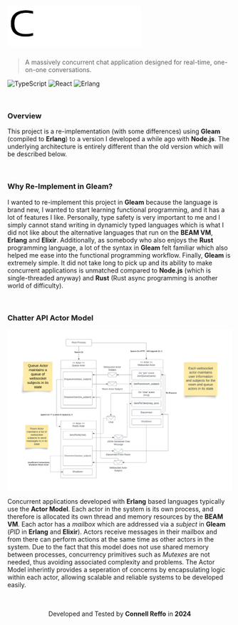 # <img style="width: 300px" src="web/public/logo.png">

> A massively concurrent chat application designed for real-time, one-on-one conversations.

![TypeScript](https://img.shields.io/badge/typescript-%23007ACC.svg?style=for-the-badge&logo=typescript&logoColor=white)
![React](https://img.shields.io/badge/react-%2320232a.svg?style=for-the-badge&logo=react&logoColor=%2361DAFB)
![Erlang](https://img.shields.io/badge/Erlang+Gleam-white.svg?style=for-the-badge&logo=erlang&logoColor=a90533)

<br />

### Overview
This project is a re-implementation (with some differences) using **Gleam** (compiled to **Erlang**) to a version I developed a while ago with **Node.js**. The underlying architecture is entirely different than the old version which will be described below.

<br />

### Why Re-Implement in Gleam?
I wanted to re-implement this project in **Gleam** because the language is brand new, I wanted to start learning functional programming, and it has a lot of features I like. Personally, type safety is very important to me and I simply cannot stand writing in dynamicly typed languages which is what I did not like about the alternative languages that run on the **BEAM VM**, **Erlang** and **Elixir**. Additionally, as somebody who also enjoys the **Rust** programming language, a lot of the syntax in **Gleam** felt familiar which also helped me ease into the functional programming workflow. Finally, **Gleam** is extremely simple. It did not take long to pick up and its ability to make concurrent applications is unmatched compared to **Node.js** (which is single-threaded anyway) and **Rust** (Rust async programming is another world of difficulty).

<br />

### Chatter API Actor Model

![Actor Model Diagram](public/diagram.png)

Concurrent applications developed with **Erlang** based languages typically use the **Actor Model**. Each actor in the system is its own process, and therefore is allocated its own thread and memory resources by the **BEAM VM**. Each actor has a *mailbox* which are addressed via a *subject* in **Gleam** (*PID* in **Erlang** and **Elixir**). Actors receive messages in their mailbox and from there can perform actions at the same time as other actors in the system. Due to the fact that this model does not use shared memory between processes, concurrency primitives such as *Mutexes* are not needed, thus avoiding associated complexity and problems. The Actor Model inherintly provides a seperation of concerns by encapsulating logic within each actor, allowing scalable and reliable systems to be developed easily.

<br />
<br />

<div align="center">
  Developed and Tested by <b>Connell Reffo</b> in <b>2024</b>
</div>
